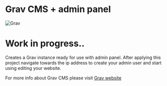 # Grav CMS + admin panel
![Grav](https://github.com/MrKhalidJ/IaC/blob/main/4.grav_cms_with_admin/grav-logo.png)

# Work in progress..
Creates a Grav instance ready for use with admin panel. After applying this project navigate towards the ip address to create your admin user and start using editing your website.

For more info about Grav CMS please visit [Grav website](https://getgrav.org)

